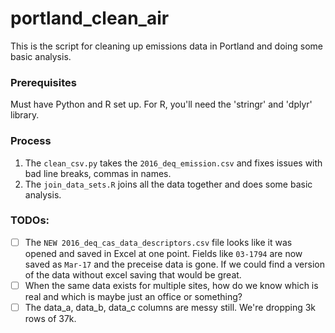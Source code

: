 # portland_clean_air

This is the script for cleaning up emissions data in Portland and doing some basic analysis.


### Prerequisites
Must have Python and R set up. For R, you'll need the 'stringr' and 'dplyr' library.

### Process
1) The `clean_csv.py` takes the `2016_deq_emission.csv` and fixes issues with bad line breaks, commas in names.
2) The `join_data_sets.R` joins all the data together and does some basic analysis.

### TODOs:
- [ ] The `NEW 2016_deq_cas_data_descriptors.csv` file looks like it was opened and saved in Excel at one point. Fields like `03-1794` are now saved as `Mar-17` and the preceise data is gone. If we could find a version of the data without excel saving that would be great.
- [ ] When the same data exists for multiple sites, how do we know which is real and which is maybe just an office or something?
- [ ] The data_a, data_b, data_c columns are messy still. We're dropping 3k rows of 37k.
